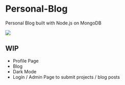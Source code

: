 # Personal-Blog
Personal Blog built with Node.js on MongoDB

<img src='https://i.ibb.co/X71c4xB/Personal-Blog.png'>

## WIP
- Profile Page
- Blog
- Dark Mode
- Login / Admin Page to submit projects / blog posts
